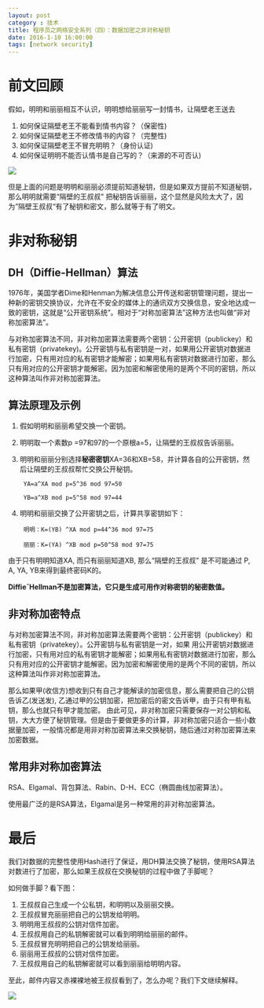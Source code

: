 ```yaml
---
layout: post
category : 技术
title: 程序员之网络安全系列（四）：数据加密之非对称秘钥
date: 2016-1-10 16:00:00
tags: [network security]
---
```



# 前文回顾

假如，明明和丽丽相互不认识，明明想给丽丽写一封情书，让隔壁老王送去

1. 如何保证隔壁老王不能看到情书内容？（保密性)
2. 如何保证隔壁老王不修改情书的内容？（完整性)
3. 如何保证隔壁老王不冒充明明？（身份认证)
4. 如何保证明明不能否认情书是自己写的？（来源的不可否认)

<img class="img-responsive" src="https://cdn.jsdelivr.net/gh/wangdeshui/blogpics@master/security/security-1.png" />


但是上面的问题是明明和丽丽必须提前知道秘钥，但是如果双方提前不知道秘钥，那么明明就需要“隔壁的王叔叔" 把秘钥告诉丽丽，这个显然是风险太大了，因为”隔壁王叔叔“有了秘钥和密文，那么就等于有了明文。

# 非对称秘钥

## DH（Diffie-Hellman）算法
1976年，美国学者Dime和Henman为解决信息公开传送和密钥管理问题，提出一种新的密钥交换协议，允许在不安全的媒体上的通讯双方交换信息，安全地达成一致的密钥，这就是“公开密钥系统”。相对于“对称加密算法”这种方法也叫做“非对称加密算法”。 

与对称加密算法不同，非对称加密算法需要两个密钥：公开密钥（publickey）和私有密钥（privatekey)。公开密钥与私有密钥是一对，如果用公开密钥对数据进行加密，只有用对应的私有密钥才能解密；如果用私有密钥对数据进行加密，那么只有用对应的公开密钥才能解密。因为加密和解密使用的是两个不同的密钥，所以这种算法叫作非对称加密算法。


## 算法原理及示例

1. 假如明明和丽丽希望交换一个密钥。
2. 明明取一个素数p =97和97的一个原根a=5，让隔壁的王叔叔告诉丽丽。
3. 明明和丽丽分别选择**秘密密钥**XA=36和XB=58，并计算各自的公开密钥，然后让隔壁的王叔叔帮忙交换公开秘钥。
    
        YA=a^XA mod p=5^36 mod 97=50
        
        YB=a^XB mod p=5^58 mod 97=44
    
4. 明明和丽丽交换了公开密钥之后，计算共享密钥如下：

        明明：K=(YB) ^XA mod p=44^36 mod 97=75
        
        丽丽：K=(YA) ^XB mod p=50^58 mod 97=75  

由于只有明明知道XA, 而只有丽丽知道XB, 那么“隔壁的王叔叔” 是不可能通过 P, A, YA, YB来得到最终密码K的。

**DiffieˉHellman不是加密算法，它只是生成可用作对称密钥的秘密数值。**

## 非对称加密特点
 与对称加密算法不同，非对称加密算法需要两个密钥：公开密钥（publickey）和私有密钥（privatekey）。公开密钥与私有密钥是一对，如果 用公开密钥对数据进行加密，只有用对应的私有密钥才能解密；如果用私有密钥对数据进行加密，那么只有用对应的公开密钥才能解密。因为加密和解密使用的是两个不同的密钥，所以这种算法叫作非对称加密算法。
 
 那么如果甲(收信方)想收到只有自己才能解读的加密信息，那么需要把自己的公钥告诉乙(发送发), 乙通过甲的公钥加密，把加密后的密文告诉甲，由于只有甲有私钥，那么也就只有甲才能加密。 
 由此可见，非对称加密只需要保存一对公钥和私钥，大大方便了秘钥管理。但是由于要做更多的计算，非对称加密只适合一些小数据量加密，一般情况都是用非对称加密算法来交换秘钥，随后通过对称加密算法来加密数据。
 
## 常用非对称加密算法

RSA、Elgamal、背包算法、Rabin、D-H、ECC（椭圆曲线加密算法）。

使用最广泛的是RSA算法，Elgamal是另一种常用的非对称加密算法。

# 最后

我们对数据的完整性使用Hash进行了保证，用DH算法交换了秘钥，使用RSA算法对数进行了加密，那么如果王叔叔在交换秘钥的过程中做了手脚呢？

如何做手脚？看下图：

1. 王叔叔自己生成一个公私钥，和明明以及丽丽交换。
2. 王叔叔冒充丽丽把自己的公钥发给明明。
3. 明明用王叔叔的公钥对信件加密。
4. 王叔叔用自己的私钥解密就可以看到明明给丽丽的邮件。
5. 王叔叔冒充明明把自己的公钥发给丽丽。
6. 丽丽用王叔叔的公钥对信件加密。
7. 王叔叔用自己的私钥解密就可以看到丽丽给明明内容。

至此，邮件内容又赤裸裸地被王叔叔看到了，怎么办呢？我们下文继续解释。

<img class="img-responsive" src="https://cdn.jsdelivr.net/gh/wangdeshui/blogpics@master/security/security-2.png" />

